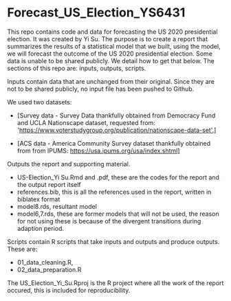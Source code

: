 # Forecast_US_Election_YS6431

This repo contains code and data for forecasting the US 2020 presidential election. It was created by Yi Su. The purpose is to create a report that summarizes the results of a statistical model that we built, using the model, we will forecast the outcome of the US 2020 presidential election. Some data is unable to be shared publicly. We detail how to get that below. The sections of this repo are: inputs, outputs, scripts.

Inputs contain data that are unchanged from their original. Since they are not to be shared publicly, no input file has been pushed to Github.

We used two datasets: 

- [Survey data - Survey Data thankfully obtained from Democracy Fund and UCLA Nationscape dataset, requested from: 'https://www.voterstudygroup.org/publication/nationscape-data-set'.]

- [ACS data - America Community Survey dataset thankfully obtained from from IPUMS: https://usa.ipums.org/usa/index.shtml]

Outputs the report and supporting material.

- US-Election_Yi Su.Rmd and .pdf, these are the codes for the report and the output report itself
- references.bib, this is all the references used in the report, written in biblatex format
- model8.rds, resultant model
- model6,7.rds, these are former models that will not be used, the reason for not using these is because of the divergent transitions during adaption period.

Scripts contain R scripts that take inputs and outputs and produce outputs. These are:

- 01_data_cleaning.R, 
- 02_data_preparation.R

The US_Election_Yi_Su.Rproj is the R project where all the work of the report occured, this is included for reproducibility.
